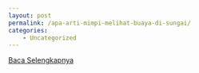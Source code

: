 ```yaml
---
layout: post
permalink: /apa-arti-mimpi-melihat-buaya-di-sungai/
categories:
    - Uncategorized
---
```


[Baca Selengkapnya](/10)